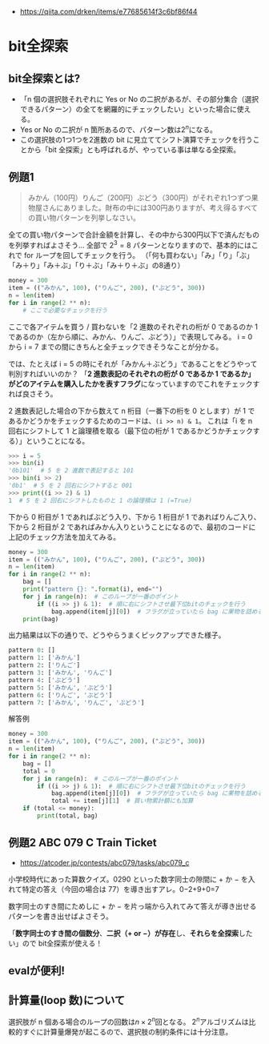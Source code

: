 - https://qiita.com/drken/items/e77685614f3c6bf86f44


# bit全探索

## bit全探索とは?

- 「n 個の選択肢それぞれに Yes or No の二択があるが、その部分集合（選択できるパターン）の全てを網羅的にチェックしたい」といった場合に使える。
- Yes or No の二択が n 箇所あるので、パターン数は$2^n$になる。
- この選択肢の1つ1つを2進数の bit に見立ててシフト演算でチェックを行うことから「bit 全探索」とも呼ばれるが、やっている事は単なる全探索。

## 例題1

> みかん（100円）りんご（200円）ぶどう（300円）がそれぞれ1つずつ果物屋さんにありました。財布の中には300円ありますが、考え得るすべての買い物パターンを列挙しなさい。

全ての買い物パターンで合計金額を計算し、その中から300円以下で済んだものを列挙すればよさそう...
全部で $2^3 = 8$ パターンとなりますので、基本的にはこれで for ループを回してチェックを行う。
（「何も買わない」「み」「り」「ぶ」「み＋り」「み＋ぶ」「り＋ぶ」「み＋り＋ぶ」の8通り）

```python
money = 300
item = (("みかん", 100), ("りんご", 200), ("ぶどう", 300))
n = len(item)
for i in range(2 ** n):
    # ここで必要なチェックを行う
```

ここで各アイテムを買う / 買わないを「2 進数のそれぞれの桁が 0 であるのか 1 であるのか（左から順に、みかん、りんご、ぶどう）」で表現してみる。
i = 0 から i = 7 までの間にきちんと全チェックできそうなことが分かる。

では、たとえば i = 5 の時にそれが「みかん＋ぶどう」であることをどうやって判別すればいいのか？
「**2 進数表記のそれぞれの桁が 0 であるか 1 であるか」がどのアイテムを購入したかを表すフラグ**になっていますのでこれをチェックすれば良さそう。

2 進数表記した場合の下から数えて n 桁目（一番下の桁を 0 とします）が 1 であるかどうかをチェックするためのコードは、`(i >> n) & 1`。
これは「i を n 回右にシフトして 1 と論理積を取る（最下位の桁が 1 であるかどうかチェックする）」ということになる。

```python
>>> i = 5
>>> bin(i)
'0b101'  # 5 を 2 進数で表記すると 101
>>> bin(i >> 2)
'0b1'  # 5 を 2 回右にシフトすると 001
>>> print((i >> 2) & 1)
1  # 5 を 2 回右にシフトしたものと 1 の論理積は 1 (=True)
```

下から 0 桁目が 1 であればぶどう入り、下から 1 桁目が 1 であればりんご入り、下から 2 桁目が 2 であればみかん入りということになるので、最初のコードに上記のチェック方法を加えてみる。

```python
money = 300
item = (("みかん", 100), ("りんご", 200), ("ぶどう", 300))
n = len(item)
for i in range(2 ** n):
    bag = []
    print("pattern {}: ".format(i), end="")
    for j in range(n):  # このループが一番のポイント
        if ((i >> j) & 1):  # 順に右にシフトさせ最下位bitのチェックを行う
            bag.append(item[j][0])  # フラグが立っていたら bag に果物を詰める
    print(bag)
```

出力結果は以下の通りで、どうやらうまくピックアップできた様子。

```python
pattern 0: []
pattern 1: ['みかん']
pattern 2: ['りんご']
pattern 3: ['みかん', 'りんご']
pattern 4: ['ぶどう']
pattern 5: ['みかん', 'ぶどう']
pattern 6: ['りんご', 'ぶどう']
pattern 7: ['みかん', 'りんご', 'ぶどう']
```

解答例

```python
money = 300
item = (("みかん", 100), ("りんご", 200), ("ぶどう", 300))
n = len(item)
for i in range(2 ** n):
    bag = []
    total = 0
    for j in range(n):  # このループが一番のポイント
        if ((i >> j) & 1):  # 順に右にシフトさせ最下位bitのチェックを行う
            bag.append(item[j][0])  # フラグが立っていたら bag に果物を詰める
            total += item[j][1]  # 買い物累計額にも加算
    if (total <= money):
        print(total, bag)
```

## 例題2 ABC 079 C Train Ticket

- https://atcoder.jp/contests/abc079/tasks/abc079_c

小学校時代にあった算数クイズ。0290 といった数字同士の隙間に + か − を入れて特定の答え（今回の場合は 77）を導き出すアレ。0−2+9+0=7

数字同士のすき間にためしに + か − を片っ端から入れてみて答えが導き出せるパターンを書き出せばよさそう。

「**数字同士のすき間の個数分**、**二択（+ or −）が存在**し、**それらを全探索**したい」ので bit全探索が使える！


## evalが便利!

## 計算量(loop 数)について
選択肢が n 個ある場合のループの回数は$n \times 2^n$回となる。
$2^n$アルゴリズムは比較的すぐに計算量爆発が起こるので、選択肢の制約条件には十分注意。